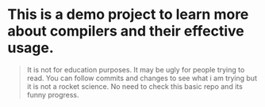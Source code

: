 # This is a demo project to learn more about compilers and their effective usage. 
> It is not for education purposes. It may be ugly for people trying to read. You can follow commits and changes to see what i am trying but it is not a rocket science.
> No need to check this basic repo and its funny progress.
